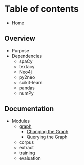 # Table of contents

* Home

## Overview

* Purpose
* Dependencies
  * spaCy
  * textacy
  * Neo4j
  * py2neo
  * scikit-learn
  * pandas
  * numPy

## Documentation

* Modules
  * [graph](documentation/modules/graph/README.md)
    * [Changing the Graph](documentation/modules/graph/changing-the-graph.md)
    * Querying the Graph
  * corpus
  * extract
  * training
  * evaluation

